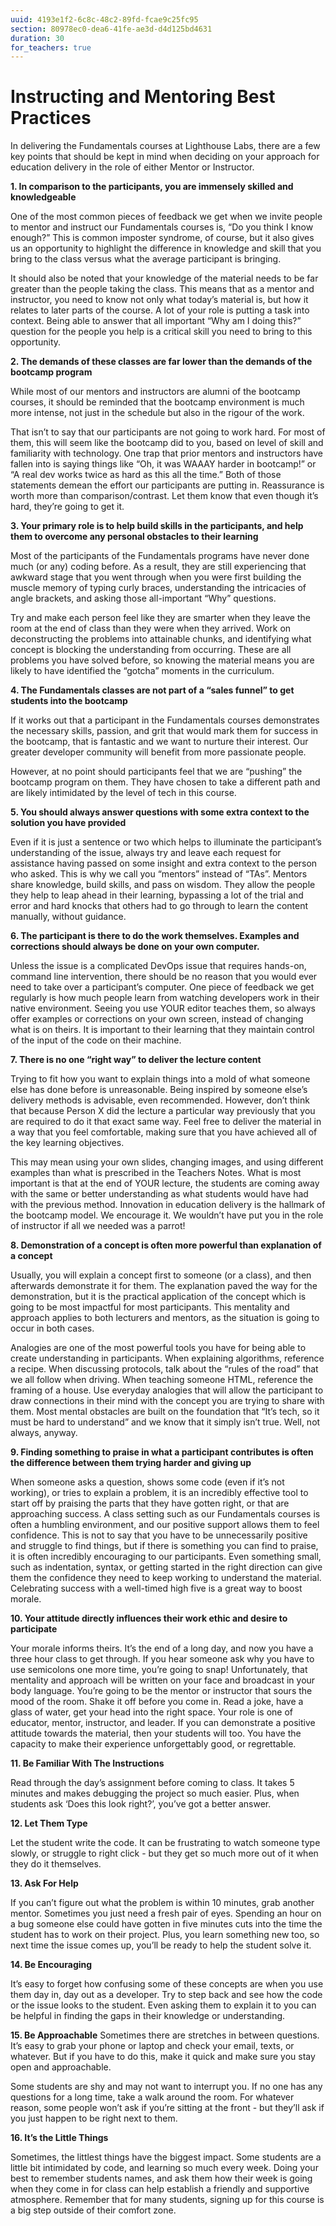 ```yaml
---
uuid: 4193e1f2-6c8c-48c2-89fd-fcae9c25fc95
section: 80978ec0-dea6-41fe-ae3d-d4d125bd4631
duration: 30
for_teachers: true
---
```


# Instructing and Mentoring Best Practices

In delivering the Fundamentals courses at Lighthouse Labs, there are a few key points that should be kept in mind when deciding on your approach for education delivery in the role of either Mentor or Instructor.

**1. In comparison to the participants, you are immensely skilled and knowledgeable**
  
  One of the most common pieces of feedback we get when we invite people to mentor and instruct our Fundamentals courses is, “Do you think I know enough?” This is common imposter syndrome, of course, but it also gives us an opportunity to highlight the difference in knowledge and skill that you bring to the class versus what the average participant is bringing. 

  It should also be noted that your knowledge of the material needs to be far greater than the people taking the class. This means that as a mentor and instructor, you need to know not only what today’s material is, but how it relates to later parts of the course. A lot of your role is putting a task into context. Being able to answer that all important “Why am I doing this?” question for the people you help is a critical skill you need to bring to this opportunity.

**2. The demands of these classes are far lower than the demands of the bootcamp program**

  While most of our mentors and instructors are alumni of the bootcamp courses, it should be reminded that the bootcamp environment is much more intense, not just in the schedule but also in the rigour of the work. 

  That isn’t to say that our participants are not going to work hard. For most of them, this will seem like the bootcamp did to you, based on level of skill and familiarity with technology. One trap that prior mentors and instructors have fallen into is saying things like “Oh, it was WAAAY harder in bootcamp!” or “A real dev works twice as hard as this all the time.” Both of those statements demean the effort our participants are putting in. Reassurance is worth more than comparison/contrast. Let them know that even though it’s hard, they’re going to get it.

**3. Your primary role is to help build skills in the participants, and help them to overcome any personal obstacles to their learning**

  Most of the participants of the Fundamentals programs have never done much (or any) coding before. As a result, they are still experiencing that awkward stage that you went through when you were first building the muscle memory of typing curly braces, understanding the intricacies of angle brackets, and asking those all-important “Why” questions. 

  Try and make each person feel like they are smarter when they leave the room at the end of class than they were when they arrived. Work on deconstructing the problems into attainable chunks, and identifying what concept is blocking the understanding from occurring. These are all problems you have solved before, so knowing the material means you are likely to have identified the “gotcha” moments in the curriculum.

**4. The Fundamentals classes are not part of a “sales funnel” to get students into the bootcamp**

  If it works out that a participant in the Fundamentals courses demonstrates the necessary skills, passion, and grit that would mark them for success in the bootcamp, that is fantastic and we want to nurture their interest. Our greater developer community will benefit from more passionate people. 

  However, at no point should participants feel that we are “pushing” the bootcamp program on them. They have chosen to take a different path and are likely intimidated by the level of tech in this course. 

**5. You should always answer questions with some extra context to the solution you have provided**

  Even if it is just a sentence or two which helps to illuminate the participant’s understanding of the issue, always try and leave each request for assistance having passed on some insight and extra context to the person who asked. This is why we call you “mentors” instead of “TAs”. Mentors share knowledge, build skills, and pass on wisdom. They allow the people they help to leap ahead in their learning, bypassing a lot of the trial and error and hard knocks that others had to go through to learn the content manually, without guidance. 

**6. The participant is there to do the work themselves. Examples and corrections should always be done on your own computer.**

  Unless the issue is a complicated DevOps issue that requires hands-on, command line intervention, there should be no reason that you would ever need to take over a participant’s computer. One piece of feedback we get regularly is how much people learn from watching developers work in their native environment. Seeing you use YOUR editor teaches them, so always offer examples or corrections on your own screen, instead of changing what is on theirs. It is important to their learning that they maintain control of the input of the code on their machine.

**7. There is no one “right way” to deliver the lecture content**

  Trying to fit how you want to explain things into a mold of what someone else has done before is unreasonable. Being inspired by someone else’s delivery methods is advisable, even recommended. However, don’t think that because Person X did the lecture a particular way previously that you are required to do it that exact same way. Feel free to deliver the material in a way that you feel comfortable, making sure that you have achieved all of the key learning objectives. 

  This may mean using your own slides, changing images, and using different examples than what is prescribed in the Teachers Notes. What is most important is that at the end of YOUR lecture, the students are coming away with the same or better understanding as what students would have had with the previous method. Innovation in education delivery is the hallmark of the bootcamp model. We encourage it. We wouldn’t have put you in the role of instructor if all we needed was a parrot!

**8. Demonstration of a concept is often more powerful than explanation of a concept**

  Usually, you will explain a concept first to someone (or a class), and then afterwards demonstrate it for them. The explanation paved the way for the demonstration, but it is the practical application of the concept which is going to be most impactful for most participants. This mentality and approach applies to both lecturers and mentors, as the situation is going to occur in both cases.

  Analogies are one of the most powerful tools you have for being able to create understanding in participants. When explaining algorithms, reference a recipe. When discussing protocols, talk about the “rules of the road” that we all follow when driving. When teaching someone HTML, reference the framing of a house. Use everyday analogies that will allow the participant to draw connections in their mind with the concept you are trying to share with them. Most mental obstacles are built on the foundation that “It’s tech, so it must be hard to understand” and we know that it simply isn’t true. Well, not always, anyway. 

**9. Finding something to praise in what a participant contributes is often the difference between them trying harder and giving up**

  When someone asks a question, shows some code (even if it’s not working), or tries to explain a problem, it is an incredibly effective tool to start off by praising the parts that they have gotten right, or that are approaching success. A class setting such as our Fundamentals courses is often a humbling environment, and our positive support allows them to feel confidence. This is not to say that you have to be unnecessarily positive and struggle to find things, but if there is something you can find to praise, it is often incredibly encouraging to our participants. Even something small, such as indentation, syntax, or getting started in the right direction can give them the confidence they need to keep working to understand the material. Celebrating success with a well-timed high five is a great way to boost morale. 

**10. Your attitude directly influences their work ethic and desire to participate**

  Your morale informs theirs. It’s the end of a long day, and now you have a three hour class to get through. If you hear someone ask why you have to use semicolons one more time, you’re going to snap! Unfortunately, that mentality and approach will be written on your face and broadcast in your body language. You’re going to be the mentor or instructor that sours the mood of the room. Shake it off before you come in. Read a joke, have a glass of water, get your head into the right space. Your role is one of educator, mentor, instructor, and leader. If you can demonstrate a positive attitude towards the material, then your students will too. You have the capacity to make their experience unforgettably good, or regrettable. 

**11. Be Familiar With The Instructions**

  Read through the day’s assignment before coming to class. It takes 5 minutes and makes debugging the project so much easier. Plus, when students ask ‘Does this look right?’, you’ve got a better answer.

**12. Let Them Type**

  Let the student write the code. It can be frustrating to watch someone type slowly, or struggle to right click - but they get so much more out of it when they do it themselves. 

**13. Ask For Help**

  If you can’t figure out what the problem is within 10 minutes, grab another mentor. Sometimes you just need a fresh pair of eyes. Spending an hour on a bug someone else could have gotten in five minutes cuts into the time the student has to work on their project. Plus, you learn something new too, so next time the issue comes up, you’ll be ready to help the student solve it. 

**14. Be Encouraging**

  It’s easy to forget how confusing some of these concepts are when you use them day in, day out as a developer. Try to step back and see how the code or the issue looks to the student. Even asking them to explain it to you can be helpful in finding the gaps in their knowledge or understanding.

**15. Be Approachable**
  Sometimes there are stretches in between questions. It’s easy to grab your phone or laptop and check your email, texts, or whatever. But if you have to do this, make it quick and make sure you stay open and approachable. 

  Some students are shy and may not want to interrupt you. If no one has any questions for a long time, take a walk around the room. For whatever reason, some people won’t ask if you’re sitting at the front - but they’ll ask if you just happen to be right next to them. 

**16. It’s the Little Things**

  Sometimes, the littlest things have the biggest impact. Some students are a little bit intimidated by code, and learning so much every week. Doing your best to remember students names, and ask them how their week is going when they come in for class can help establish a friendly and supportive atmosphere. Remember that for many students, signing up for this course is a big step outside of their comfort zone. 

